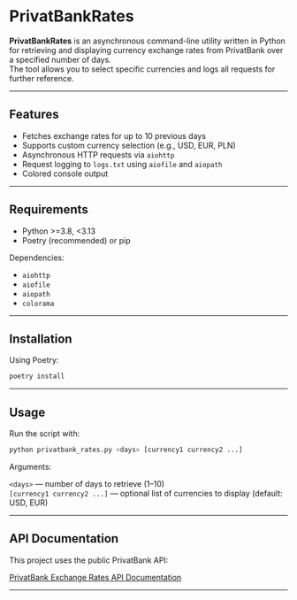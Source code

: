 # PrivatBankRates

**PrivatBankRates** is an asynchronous command-line utility written in Python for retrieving and displaying currency exchange rates from PrivatBank over a specified number of days.  
The tool allows you to select specific currencies and logs all requests for further reference.

---

## Features

- Fetches exchange rates for up to 10 previous days
- Supports custom currency selection (e.g., USD, EUR, PLN)
- Asynchronous HTTP requests via `aiohttp`
- Request logging to `logs.txt` using `aiofile` and `aiopath`
- Colored console output

---

## Requirements

- Python >=3.8, <3.13
- Poetry (recommended) or pip

Dependencies:

- `aiohttp`
- `aiofile`
- `aiopath`
- `colorama`

---

## Installation

Using Poetry:

```bash
poetry install
```
--- 


## Usage

Run the script with:

```bash
python privatbank_rates.py <days> [currency1 currency2 ...]
```
Arguments:

`<days>` — number of days to retrieve (1–10)
<br />
`[currency1 currency2 ...]` — optional list of currencies to display (default: USD, EUR)

--- 

## API Documentation

This project uses the public PrivatBank API:

[PrivatBank Exchange Rates API Documentation](https://api.privatbank.ua/#p24/exchange)

---

